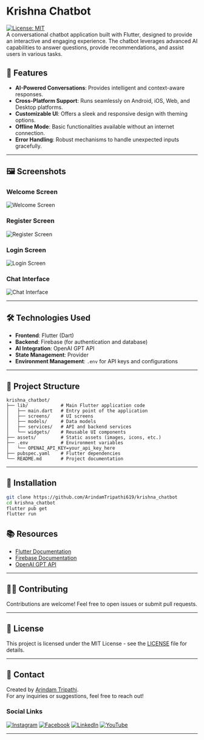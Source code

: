 # Krishna Chatbot

[![License: MIT](https://img.shields.io/badge/License-MIT-blue.svg)](https://opensource.org/licenses/MIT)  
A conversational chatbot application built with Flutter, designed to provide an interactive and engaging experience. The chatbot leverages advanced AI capabilities to answer questions, provide recommendations, and assist users in various tasks.

## 🚀 Features
- **AI-Powered Conversations**: Provides intelligent and context-aware responses.
- **Cross-Platform Support**: Runs seamlessly on Android, iOS, Web, and Desktop platforms.
- **Customizable UI**: Offers a sleek and responsive design with theming options.
- **Offline Mode**: Basic functionalities available without an internet connection.
- **Error Handling**: Robust mechanisms to handle unexpected inputs gracefully.

---

## 🖼️ Screenshots
### Welcome Screen
![Welcome Screen](screenshots/welcome_screen.png)

### Register Screen
![Register Screen](screenshots/register_screen.png)

### Login Screen
![Login Screen](screenshots/login_screen.png)

### Chat Interface
![Chat Interface](screenshots/chat_interface.png)

---

## 🛠️ Technologies Used
- **Frontend**: Flutter (Dart)
- **Backend**: Firebase (for authentication and database)
- **AI Integration**: OpenAI GPT API
- **State Management**: Provider
- **Environment Management**: `.env` for API keys and configurations

---

## 📂 Project Structure
```plaintext
krishna_chatbot/
├── lib/            # Main Flutter application code
│   ├── main.dart   # Entry point of the application
│   ├── screens/    # UI screens
│   ├── models/     # Data models
│   ├── services/   # API and backend services
│   └── widgets/    # Reusable UI components
├── assets/         # Static assets (images, icons, etc.)
├── .env            # Environment variables
│   └── OPENAI_API_KEY=your_api_key_here
├── pubspec.yaml    # Flutter dependencies
└── README.md       # Project documentation
```

---

## 🔧 Installation
```bash
git clone https://github.com/ArindamTripathi619/krishna_chatbot
cd krishna_chatbot
flutter pub get
flutter run
```

## 📚 Resources
- [Flutter Documentation](https://flutter.dev/docs)
- [Firebase Documentation](https://firebase.google.com/docs)
- [OpenAI GPT API](https://platform.openai.com/docs)

---

## 🧑‍💻 Contributing
Contributions are welcome! Feel free to open issues or submit pull requests.

---

## 📝 License
This project is licensed under the MIT License - see the [LICENSE](LICENSE) file for details.

---

## 📧 Contact
Created by [Arindam Tripathi](https://github.com/ArindamTripathi619).  
For any inquiries or suggestions, feel free to reach out!

### Social Links  
[![Instagram](https://img.shields.io/badge/Instagram-%23E4405F.svg?&style=for-the-badge&logo=instagram&logoColor=white)](https://www.instagram.com/aritri619/)  [![Facebook](https://img.shields.io/badge/Facebook-%231877F2.svg?&style=for-the-badge&logo=facebook&logoColor=white)](https://www.facebook.com/arindam.tripathi.180/)  [![LinkedIn](https://img.shields.io/badge/LinkedIn-%230077B5.svg?&style=for-the-badge&logo=linkedin&logoColor=white)](https://www.linkedin.com/in/arindam-tripathi-962551349/)  [![YouTube](https://img.shields.io/badge/YouTube-%23FF0000.svg?&style=for-the-badge&logo=youtube&logoColor=white)](https://www.youtube.com/@arindamtripathi4602)  

---


